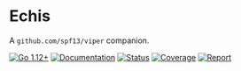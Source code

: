 # Echis

A `github.com/spf13/viper` companion.

[![Go 1.12+][goversion-image]][goversion-url]
[![Documentation][godoc-image]][godoc-url]
[![Status][status-image]][status-url]
[![Coverage][cover-image]][cover-url]
[![Report][report-image]][report-url]

[goversion-image]: https://img.shields.io/badge/Go-1.12+-00ADD8.svg
[goversion-url]: https://golang.org/
[godoc-image]: https://img.shields.io/badge/godoc-reference-00ADD8.svg
[godoc-url]: https://godoc.org/go.krak3n.codes/echis
[status-image]: https://github.com/krak3n/echis/workflows/Test/badge.svg
[status-url]: https://github.com/krak3n/echis/actions
[cover-image]: https://codecov.io/gh/krak3n/echis/branch/master/graph/badge.svg
[cover-url]: https://codecov.io/gh/krak3n/echis
[report-image]: https://goreportcard.com/badge/github.com/krak3n/echis
[report-url]: https://goreportcard.com/report/github.com/krak3n/echis
